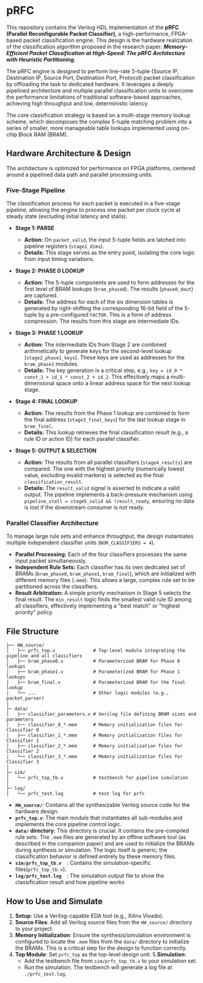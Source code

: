 # pRFC

This repository contains the Verilog HDL implementation of the **pRFC (Parallel Reconfigurable Packet Classifier)**, a high-performance, FPGA-based packet classification engine. This design is the hardware realization of the classification algorithm proposed in the research paper: ***Memory-Efficient Packet Classification at High-Speed: The pRFC Architecture with Heuristic Partitioning***.

The pRFC engine is designed to perform line-rate 5-tuple (Source IP, Destination IP, Source Port, Destination Port, Protocol) packet classification by offloading the task to dedicated hardware. It leverages a deeply pipelined architecture and multiple parallel classification units to overcome the performance limitations of traditional software-based approaches, achieving high throughput and low, deterministic latency.

The core classification strategy is based on a multi-stage memory lookup scheme, which decomposes the complex 5-tuple matching problem into a series of smaller, more manageable table lookups implemented using on-chip Block RAM (BRAM).

## Hardware Architecture & Design

The architecture is optimized for performance on FPGA platforms, centered around a pipelined data path and parallel processing units.

### Five-Stage Pipeline

The classification process for each packet is executed in a five-stage pipeline, allowing the engine to process one packet per clock cycle at steady state (excluding initial latency and stalls).

- **Stage 1: PARSE**

  - **Action:** On `packet_valid`, the input 5-tuple fields are latched into pipeline registers (`stage1_dims`).
  - **Details:** This stage serves as the entry point, isolating the core logic from input timing variations.
- **Stage 2: PHASE 0 LOOKUP**

  - **Action:** The 5-tuple components are used to form addresses for the first level of BRAM lookups (`bram_phase0`). The results (`phase0_dout`) are captured.
  - **Details:** The address for each of the six dimension tables is generated by right-shifting the corresponding 16-bit field of the 5-tuple by a pre-configured `FACTOR`. This is a form of address compression. The results from this stage are intermediate IDs.
- **Stage 3: PHASE 1 LOOKUP**

  - **Action:** The intermediate IDs from Stage 2 are combined arithmetically to generate keys for the second-level lookup (`stage2_phase1_keys`). These keys are used as addresses for the `bram_phase1` modules.
  - **Details:** The key generation is a critical step, e.g., `key = id_0 * const_1 + id_1 * const_2 + id_2`. This effectively maps a multi-dimensional space onto a linear address space for the next lookup stage.
- **Stage 4: FINAL LOOKUP**

  - **Action:** The results from the Phase 1 lookup are combined to form the final address (`stage3_final_keys`) for the last lookup stage in `bram_final`.
  - **Details:** This lookup retrieves the final classification result (e.g., a rule ID or action ID) for each parallel classifier.
- **Stage 5: OUTPUT & SELECTION**

  - **Action:** The results from all parallel classifiers (`stage4_results`) are compared. The one with the highest priority (numerically lowest value, excluding invalid markers) is selected as the final `classification_result`.
  - **Details:** The `result_valid` signal is asserted to indicate a valid output. The pipeline implements a back-pressure mechanism using `pipeline_stall = stage5_valid && !result_ready`, ensuring no data is lost if the downstream consumer is not ready.

### Parallel Classifier Architecture

To manage large rule sets and enhance throughput, the design instantiates multiple independent classifier units (`NUM_CLASSIFIERS = 4`).

- **Parallel Processing:** Each of the four classifiers processes the same input packet simultaneously.
- **Independent Rule Sets:** Each classifier has its own dedicated set of BRAMs (`bram_phase0`, `bram_phase1`, `bram_final`), which are initialized with different memory files (`.mem`). This allows a large, complex rule set to be partitioned across the classifiers.
- **Result Arbitration:** A simple priority mechanism in Stage 5 selects the final result. The `min_result` logic finds the smallest valid rule ID among all classifiers, effectively implementing a "best match" or "highest priority" policy.

## File Structure

```
├── HW_source/
│   ├── prfc_top.v              # Top-level module integrating the pipeline and all classifiers
│   ├── bram_phase0.v           # Parameterized BRAM for Phase 0 lookups
│   ├── bram_phase1.v           # Parameterized BRAM for Phase 1 lookups
│   ├── bram_final.v            # Parameterized BRAM for the final lookup
│   └── ...                     # Other logic modules (e.g., packet_parser)
│
├─ data/
│   ├── classifier_parameters.v # Verilog file defining BRAM sizes and parameters
│   ├── classifier_0_*.mem      # Memory initialization files for Classifier 0
│   ├── classifier_1_*.mem      # Memory initialization files for Classifier 1
│   ├── classifier_2_*.mem      # Memory initialization files for Classifier 2
│   └── classifier_3_*.mem      # Memory initialization files for Classifier 3
│
├─ sim/
│   └── prfc_top_tb.v           # testbench for pipeline simulation
│
├─ log/
│   └── prfc_test.log           # test log for prfc
```

- **`HW_source/`**: Contains all the synthesizable Verilog source code for the hardware design.
- **`prfc_top.v`**: The main module that instantiates all sub-modules and implements the core pipeline control logic.
- **`data/` directory**: This directory is crucial. It contains the pre-compiled rule sets. The `.mem` files are generated by an offline software tool (as described in the companion paper) and are used to initialize the BRAMs during synthesis or simulation. The logic itself is generic; the classification behavior is defined entirely by these memory files.
- **`sim/prfc_top_tb.v  `**: Contains the simulation-specific files(`prfc_top_tb.v`).
- **`log/prfc_test.log  `**: The simulation output file to show the classification result and how pipeline works

## How to Use and Simulate

1. **Setup**: Use a Verilog-capable EDA tool (e.g., Xilinx Vivado).
2. **Source Files**: Add all Verilog source files from the `HW_source/` directory to your project.
3. **Memory Initialization**: Ensure the synthesis/simulation environment is configured to locate the `.mem` files from the `data/` directory to initialize the BRAMs. This is a critical step for the design to function correctly.
4. **Top Module**: Set `prfc_top` as the top-level design unit.
5.**Simulation**:
   - Add the testbench file from `sim/prfc_top_tb.v` to your simulation set.
   - Run the simulation. The testbench will generate a log file at `./prfc_test.log`.

